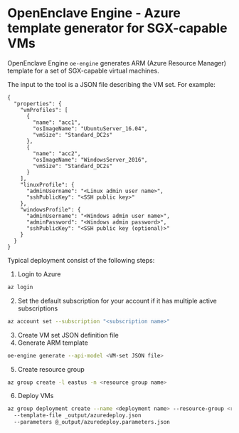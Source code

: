 
# OpenEnclave Engine - Azure template generator for SGX-capable VMs

OpenEnclave Engine `oe-engine` generates ARM (Azure Resource Manager) template for a set of SGX-capable virtual machines.

The input to the tool is a JSON file describing the VM set. For example:

```
{
  "properties": {
    "vmProfiles": [
      {
        "name": "acc1",
        "osImageName": "UbuntuServer_16.04",
        "vmSize": "Standard_DC2s"
      },
      {
        "name": "acc2",
        "osImageName": "WindowsServer_2016",
        "vmSize": "Standard_DC2s"
      }
    ],
    "linuxProfile": {
      "adminUsername": "<Linux admin user name>",
      "sshPublicKey": "<SSH public key>"
    },
    "windowsProfile": {
      "adminUsername": "<Windows admin user name>",
      "adminPassword": "<Windows admin password>",
      "sshPublicKey": "<SSH public key (optional)>"
    }
  }
}
```

Typical deployment consist of the following steps:

1. Login to Azure
```sh
az login
```
2. Set the default subscription for your account if it has multiple active subscriptions
```sh
az account set --subscription "<subscription name>"
```
3. Create VM set JSON definition file
4.  Generate ARM template
```sh
oe-engine generate --api-model <VM-set JSON file>
```
5.  Create resource group
```sh
az group create -l eastus -n <resource group name>
```
6. Deploy VMs
```sh
az group deployment create --name <deployment name> --resource-group <resource group name>
  --template-file _output/azuredeploy.json
  --parameters @_output/azuredeploy.parameters.json
```
